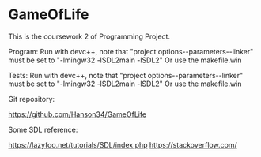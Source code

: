 # GameOfLife

This is the coursework 2 of Programming Project.

Program:
Run with devc++, note that "project options--parameters--linker" must be set to "-lmingw32 -lSDL2main -lSDL2"
Or use the makefile.win

Tests:
Run with devc++, note that "project options--parameters--linker" must be set to "-lmingw32 -lSDL2main -lSDL2"
Or use the makefile.win

Git repository:

https://github.com/Hanson34/GameOfLife

Some SDL reference:

https://lazyfoo.net/tutorials/SDL/index.php
https://stackoverflow.com/